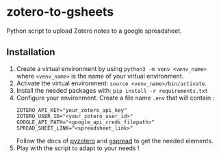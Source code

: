 # zotero-to-gsheets
Python script to upload Zotero notes to a google spreadsheet.

## Installation

1. Create a virtual environment by using `python3 -m venv <venv_name>` where `<venv_name>` is the name of your virtual environment.
1. Activate the virtual environment: `source <venv_name>/bin/activate`.
1. Install the needed packages with: `pip install -r requirements.txt`
1. Configure your environment. Create a file name `.env` that will contain :
    ```
    ZOTERO_API_KEY="your_zotero_api_key"
    ZOTERO_USER_ID="<your_zotero_user_id>"
    GOOGLE_API_PATH="<google_api_creds_filepath>"
    SPREAD_SHEET_LINK="<spreadsheet_link>"
    ```
    Follow the docs of [pyzotero](https://pyzotero.readthedocs.io/en/latest/#) and [gspread](https://docs.gspread.org/en/latest/index.html) to get the needed elements.
1. Play with the script to adapt to your needs !